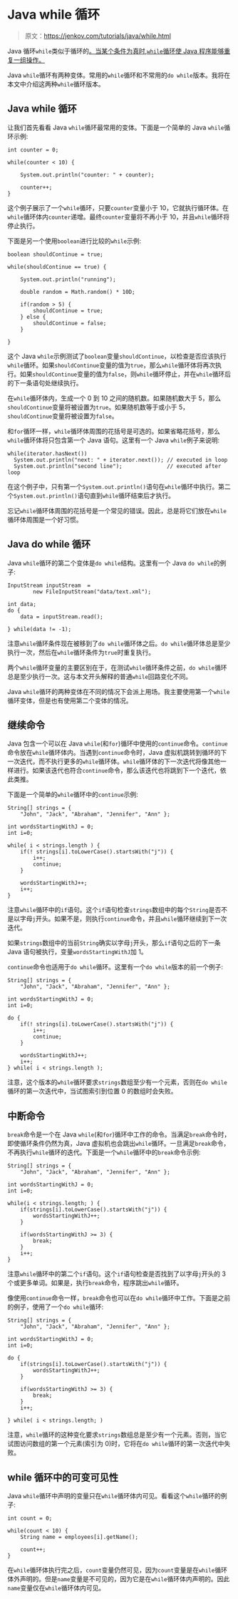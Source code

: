 # Java while 循环

> 原文：<https://jenkov.com/tutorials/java/while.html>

Java 循环`while`类似于循环的[。当某个条件为真时,`while`循环使 Java 程序能够重复一组操作。](for.html)

Java `while`循环有两种变体。常用的`while`循环和不常用的`do while`版本。我将在本文中介绍这两种`while`循环版本。

## Java while 循环

让我们首先看看 Java `while`循环最常用的变体。下面是一个简单的 Java `while`循环示例:

```
int counter = 0;

while(counter < 10) {

    System.out.println("counter: " + counter);

    counter++;
}

```

这个例子展示了一个`while`循环，只要`counter`变量小于 10，它就执行循环体。在`while`循环体内`counter`递增。最终`counter`变量将不再小于 10，并且`while`循环将停止执行。

下面是另一个使用`boolean`进行比较的`while`示例:

```
boolean shouldContinue = true;

while(shouldContinue == true) {

    System.out.println("running");

    double random = Math.random() * 10D;

    if(random > 5) {
        shouldContinue = true;
    } else {
        shouldContinue = false;
    }

}

```

这个 Java `while`示例测试了`boolean`变量`shouldContinue`，以检查是否应该执行`while`循环。如果`shouldContinue`变量的值为`true`，那么`while`循环体将再次执行。如果`shouldContinue`变量的值为`false`，则`while`循环停止，并在`while`循环后的下一条语句处继续执行。

在`while`循环体内，生成一个 0 到 10 之间的随机数。如果随机数大于 5，那么`shouldContinue`变量将被设置为`true`。如果随机数等于或小于 5，`shouldContinue`变量将被设置为`false`。

和`for`循环一样，`while`循环体周围的花括号是可选的。如果省略花括号，那么`while`循环体将只包含第一个 Java 语句。这里有一个 Java `while`例子来说明:

```
while(iterator.hasNext())
  System.out.println("next: " + iterator.next()); // executed in loop
  System.out.println("second line");              // executed after loop

```

在这个例子中，只有第一个`System.out.println()`语句在`while`循环中执行。第二个`System.out.println()`语句直到`while`循环结束后才执行。

忘记`while`循环体周围的花括号是一个常见的错误。因此，总是将它们放在`while`循环体周围是一个好习惯。

## Java do while 循环

Java `while`循环的第二个变体是`do while`结构。这里有一个 Java `do while`的例子:

```
InputStream inputStream  =
        new FileInputStream("data/text.xml");

int data;
do {
    data = inputStream.read();

} while(data != -1);

```

注意`while`循环条件现在被移到了`do while`循环体之后。`do while`循环体总是至少执行一次，然后在`while`循环条件为`true`时重复执行。

两个`while`循环变量的主要区别在于，在测试`while`循环条件之前，`do while`循环总是至少执行一次。这与本文开头解释的普通`while`回路变化不同。

Java `while`循环的两种变体在不同的情况下会派上用场。我主要使用第一个`while`循环变体，但是也有使用第二个变体的情况。

## 继续命令

Java 包含一个可以在 Java `while`(和`for`)循环中使用的`continue`命令。`continue`命令放在`while`循环体内。当遇到`continue`命令时，Java 虚拟机跳转到循环的下一次迭代，而不执行更多的`while`循环体。`while`循环体的下一次迭代将像其他一样进行。如果该迭代也符合`continue`命令，那么该迭代也将跳到下一个迭代，依此类推。

下面是一个简单的`while`循环中的`continue`示例:

```
String[] strings = {
    "John", "Jack", "Abraham", "Jennifer", "Ann" };

int wordsStartingWithJ = 0;
int i=0;

while( i < strings.length ) {
    if(! strings[i].toLowerCase().startsWith("j")) {
        i++;
        continue;
    }

    wordsStartingWithJ++;
    i++;
}

```

注意`while`循环中的`if`语句。这个`if`语句检查`strings`数组中的每个`String`是否不是以字母`j`开头。如果不是，则执行`continue`命令，并且`while`循环继续到下一次迭代。

如果`strings`数组中的当前`String`确实以字母`j`开头，那么`if`语句之后的下一条 Java 语句被执行，变量`wordsStartingWithJ`加 1。

`continue`命令也适用于`do while`循环。这里有一个`do while`版本的前一个例子:

```
String[] strings = {
    "John", "Jack", "Abraham", "Jennifer", "Ann" };

int wordsStartingWithJ = 0;
int i=0;

do {
    if(! strings[i].toLowerCase().startsWith("j")) {
        i++;
        continue;
    }

    wordsStartingWithJ++;
    i++;
} while( i < strings.length );

```

注意，这个版本的`while`循环要求`strings`数组至少有一个元素，否则在`do while`循环的第一次迭代中，当试图索引到位置 0 的数组时会失败。

## 中断命令

`break`命令是一个在 Java `while`(和`for`)循环中工作的命令。当满足`break`命令时，即使循环条件仍然为真，Java 虚拟机也会跳出`while`循环。一旦满足`break`命令，不再执行`while`循环的迭代。下面是一个`while`循环中的`break`命令示例:

```
String[] strings = {
    "John", "Jack", "Abraham", "Jennifer", "Ann" };

int wordsStartingWithJ = 0;
int i=0;

while(i < strings.length; ) {
    if(strings[i].toLowerCase().startsWith("j")) {
        wordsStartingWithJ++;
    }

    if(wordsStartingWithJ >= 3) {
        break;
    }
    i++;
}

```

注意`while`循环中的第二个`if`语句。这个`if`语句检查是否找到了以字母`j`开头的 3 个或更多单词。如果是，执行`break`命令，程序跳出`while`循环。

像使用`continue`命令一样，`break`命令也可以在`do while`循环中工作。下面是之前的例子，使用了一个`do while`循环:

```
String[] strings = {
    "John", "Jack", "Abraham", "Jennifer", "Ann" };

int wordsStartingWithJ = 0;
int i=0;

do {
    if(strings[i].toLowerCase().startsWith("j")) {
        wordsStartingWithJ++;
    }

    if(wordsStartingWithJ >= 3) {
        break;
    }
    i++;

} while( i < strings.length; )

```

注意，`while`循环的这种变化要求`strings`数组总是至少有一个元素。否则，当它试图访问数组的第一个元素(索引为 0)时，它将在`do while`循环的第一次迭代中失败。

## while 循环中的可变可见性

Java `while`循环中声明的变量只在`while`循环体内可见。看看这个`while`循环的例子:

```
int count = 0;

while(count < 10) {
    String name = employees[i].getName();

    count++;
}

```

在`while`循环体执行完之后，`count`变量仍然可见，因为`count`变量是在`while`循环体外声明的。但是`name`变量是不可见的，因为它是在`while`循环体内声明的。因此`name`变量仅在`while`循环体内可见。